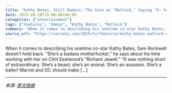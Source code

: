 ```yaml
---
title: "Kathy Bates, Still Badass: The Icon on ‘Matlock,’ Saying ‘F– You’ to Weight Loss Critics and Why Being an Old Emmy Nominee Is a ‘Badge of Honor’"
date: 2025-09-10T15:00:00+08:00
categories: ["entertainment"]
tags: ["Features", "Emmys", "Kathy Bates", "Matlock"]
summary: "When it comes to describing his onetime co-star Kathy Bates, Sam Rockwell doesn&#8217;t hold back. &#8220;She&#8217;s a badass motherfucker,&#8221; he says about his time working with her on Clint Eas"
source_url: "https://variety.com/2025/tv/features/kathy-bates-matlock-season-2-weight-loss-interview-1236510034/"
---
```


When it comes to describing his onetime co-star Kathy Bates, Sam Rockwell doesn&#8217;t hold back. &#8220;She&#8217;s a badass motherfucker,&#8221; he says about his time working with her on Clint Eastwood&#8217;s &#8220;Richard Jewell.&#8221; &#8220;It was nothing short of extraordinary. She’s a beast; she’s an animal. She’s an assassin. She’s a baller! Marvel and DC should make [&#8230;]

---

*来源: [原文链接](https://variety.com/2025/tv/features/kathy-bates-matlock-season-2-weight-loss-interview-1236510034/)*
